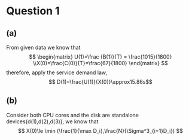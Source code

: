 # Question 1
## (a)
From given data we know that
$$
\begin{matrix}
U(1)=\frac {B(1)}{T} = \frac{1015}{1800} \\X(0)=\frac{C(0)}{T}=\frac{67}{1800}
\end{matrix}
$$
therefore, apply the service demand law,
$$ D(1)=\frac{U(1)}{X(0)}\approx15.86s$$
## (b)
Consider both CPU cores and the disk are standalone devices{d(1),d(2),d(3)},  we know that
$$
X(0)\le \min (\frac{1}{\max D_i},\frac{N}{\Sigma^3_{i=1}D_i})
$$